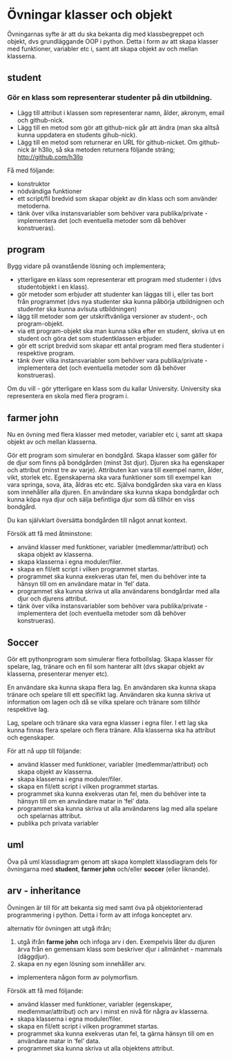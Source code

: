 # Övningar klasser och objekt

Övningarnas syfte är att du ska bekanta dig med klassbegreppet och objekt, dvs grundläggande OOP i python.
Detta i form av att skapa klasser med funktioner, variabler etc i, samt att skapa objekt av och mellan klasserna.


## student
### Gör en klass som representerar studenter på din utbildning.
+ Lägg till attribut i klassen som representerar namn, ålder, akronym, email och github-nick.
+ Lägg till en metod som gör att github-nick går att ändra (man ska alltså kunna uppdatera en students gihub-nick).
+ Lägg till en metod som returnerar en URL för github-nicket. Om github-nick är h3llo, så ska metoden returnera följande sträng;
  http://github.com/h3llo

Få med följande:
- konstruktor
- nödvändiga funktioner
- ett script/fil bredvid som skapar objekt av din klass och som använder metoderna.
- tänk över vilka instansvariabler som behöver vara publika/private - implementera det (och eventuella metoder som då behöver konstrueras).

## program
Bygg vidare på ovanstående lösning och implementera;
+ ytterligare en klass som representerar ett program med studenter i (dvs studentobjekt i en klass).
+ gör metoder som erbjuder att studenter kan läggas till i, eller tas bort från programmet 
  (dvs nya studenter ska kunna påbörja utbildnignen och studenter ska kunna avlsuta utbildningen)
+ lägg till metoder som ger utskriftvänliga versioner av student-, och program-objekt.
+ via ett program-objekt ska man kunna söka efter en student, skriva ut en student och göra det som studentklassen erbjuder.
+ gör ett script bredvid som skapar ett antal program med flera studenter i respektive program.
+ tänk över vilka instansvariabler som behöver vara publika/private - implementera det (och eventuella metoder som då behöver konstrueras).

Om du vill - gör ytterligare en klass som du kallar University. University ska representera en skola med flera program i.


## farmer john
Nu en övning med flera klasser med metoder, variabler etc i, samt att skapa objekt av och mellan klasserna.


Gör ett program som simulerar en bondgård. Skapa klasser som gäller för de djur som finns på bondgården (minst 3st djur). 
Djuren ska ha egenskaper och attribut (minst tre av varje). Attributen kan vara till exempel namn, ålder, vikt, storlek etc. 
Egenskaperna ska vara funktioner som till exempel kan vara springa, sova, äta, åldras etc etc.
Själva bondgården ska vara en klass som innehåller alla djuren.
En användare ska kunna skapa bondgårdar och kunna köpa nya djur och sälja befintliga djur som då tillhör en viss bondgård.

Du kan självklart översätta bondgården till något annat kontext.

Försök att få med åtminstone:
+ använd klasser med funktioner, variabler (medlemmar/attribut) och skapa objekt av klasserna.
+ skapa klasserna i egna moduler/filer.
+ skapa en fil/ett script i vilken programmet startas.
+ programmet ska kunna exekveras utan fel, men du behöver inte ta hänsyn till om en användare matar in ‘fel’ data.
+ programmet ska kunna skriva ut alla användarens bondgårdar med alla djur och djurens attribut.
+ tänk över vilka instansvariabler som behöver vara publika/private - implementera det (och eventuella metoder som då behöver konstrueras).


## Soccer
Gör ett pythonprogram som simulerar flera fotbollslag. Skapa klasser för spelare, lag, tränare och en fil som hanterar 
allt (dvs skapar objekt av klasserna, presenterar menyer etc).


En användare ska kunna skapa flera lag. En användaren ska kunna skapa tränare och spelare till ett specifikt lag. 
Användaren ska kunna skriva ut information om lagen och då se vilka spelare och tränare som tillhör respektive lag.


Lag, spelare och tränare ska vara egna klasser i egna filer.
I ett lag ska kunna finnas flera spelare och flera tränare.
Alla klasserna ska ha attribut och egenskaper.

För att nå upp till följande:
+ använd klasser med funktioner, variabler (medlemmar/attribut) och skapa objekt av klasserna.
+ skapa klasserna i egna moduler/filer.
+ skapa en fil/ett script i vilken programmet startas.
+ programmet ska kunna exekveras utan fel, men du behöver inte ta hänsyn till om en användare matar in ‘fel’ data.
+ programmet ska kunna skriva ut alla användarens lag med alla spelare och spelarnas attribut.
+ publika pch privata variabler



## uml
Öva på uml klassdiagram genom att skapa komplett klassdiagram dels för övningarna med **student**, **farmer john** och/eller **soccer** (eller liknande). 




## arv - inheritance
Övningen är till för att bekanta sig med samt öva på objektorienterad programmering i python. Detta i form av att infoga konceptet arv.


alternativ för övningen att utgå ifrån;
1) utgå ifrån **farme john** och infoga arv i den. Exempelvis låter du djuren ärva från en gemensam klass som beskriver djur i allmänhet - mammals (däggdjur).
2) skapa en ny egen lösning som innehåller arv.

+ implementera någon form av polymorfism.




Försök att få med följande:
+ använd klasser med funktioner, variabler (egenskaper, medlemmar/attribut) och arv i minst en nivå för några av klasserna.
+ skapa klasserna i egna moduler/filer.
+ skapa en fil/ett script i vilken programmet startas.
+ programmet ska kunna exekveras utan fel, ta gärna hänsyn till om en användare matar in ‘fel’ data.
+ programmet ska kunna skriva ut alla objektens attribut.

